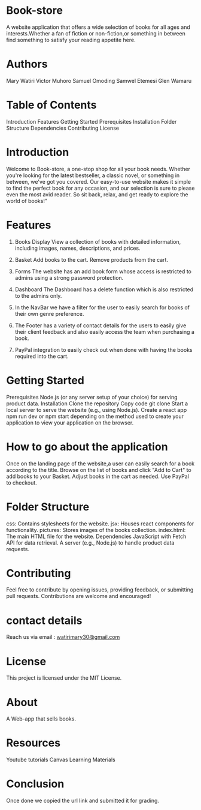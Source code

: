 # Book-store
A website application that offers a wide selection of books for all ages and interests.Whether a fan of fiction or non-fiction,or something in between find something to satisfy your reading appetite here.
# Authors
Mary Watiri
Victor Muhoro
Samuel Omoding
Samwel Etemesi
Glen Wamaru

# Table of Contents
Introduction Features 
Getting Started 
Prerequisites 
Installation 
Folder Structure 
Dependencies 
Contributing License

# Introduction
Welcome to Book-store, a one-stop shop for all your book needs. Whether you're looking for the latest bestseller, a classic novel, or something in between, we've got you covered. Our easy-to-use website makes it simple to find the perfect book for any occasion, and our selection is sure to please even the most avid reader. So sit back, relax, and get ready to explore the world of books!"
# Features
1. Books Display
View a collection of books with detailed information, including images, names, descriptions, and prices.

2. Basket
Add books to the cart. 
Remove products from the cart.

3. Forms
The website has an add book form whose access is restricted to admins using a strong password protection.

4. Dashboard
The Dashboard has a delete function which is also restricted to the admins only.
 
5. In the NavBar we have a filter for the user to easily search for books of their own genre preference.

6. The Footer has a variety of contact details for the users to easily give their client feedback and also easily access the team when purchasing a book.

7. PayPal integration to easily check out when done with having the books required into the cart.

# Getting Started
Prerequisites Node.js (or any server setup of your choice) for serving product data. 
Installation 
Clone the repository
Copy code git clone 
Start a local server to serve the website (e.g., using Node.js).
Create a react app
npm run dev or npm start depending on the method used to create your application to view your application on the browser.

# How to go about the application
Once on the landing page of the website,a user can easily search for a book according to the title.
Browse on the list of books and click "Add to Cart" to add books to your Basket. 
Adjust books in the cart as needed. 
Use PayPal to checkout.

# Folder Structure
css: Contains stylesheets for the website. 
jsx: Houses react components for functionality. pictures: Stores images of the books collection. 
index.html: The main HTML file for the website. 
Dependencies JavaScript with Fetch API for data retrieval. 
A server (e.g., Node.js) to handle product data requests. 
# Contributing 
Feel free to contribute by opening issues, providing feedback, or submitting pull requests. 
Contributions are welcome and encouraged!

# contact details
Reach us via email : watirimary30@gmail.com

# License
This project is licensed under the MIT License.

# About
A Web-app that sells books.

# Resources
 Youtube tutorials 
 Canvas Learning Materials

# Conclusion
 Once done we copied the url link and submitted it for grading.